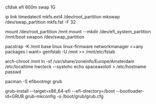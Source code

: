cfdisk
efi 600m
swap 1G

ip link
timedatectl
mkfs.ext4 /dev/root_partition
mkswap /dev/swap_partition
mkfs.fat -F 32 <efi partition>

mount /dev/root_partition /mnt
mount --mkdir /dev/efi_system_partition /mnt/boot
swapon /dev/swap_partition

pacstrap -K /mnt base linux linux-firmware networkmanager <+any packages i want>
genfstab -U /mnt >> /mnt/etc/fstab

arch-chroot /mnt
ln -sf /usr/share/zoneinfo/Europe/Amsterdam /etc/localtime
hwclock --systohc
echo spaceaxolotl > /etc/hostname
passwd

pacman -S efibootmgr grub

grub-install --target=x86_64-efi --efi-directory=/boot --bootloader-id=GRUB
grub-mkconfig -o /boot/grub/grub.cfg




